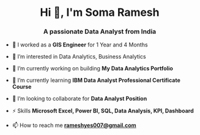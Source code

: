 
<h1 align="center">Hi 👋, I'm Soma Ramesh</h1>

<h3 align="center">A passionate Data Analyst from India</h3>

- 🔭 I worked as a **GIS Engineer** for 1 Year and 4 Months

- 👀 I’m interested in Data Analytics, Business Analytics

- 🔭 I’m currently working on  building **My Data Analytics Portfolio**

- 🌱 I’m currently learning **IBM Data Analyst Professional Certificate Course**

- 💞️ I’m looking to collaborate for **Data Analyst Position**

- ⚡ Skills **Microsoft Excel, Power BI, SQL, Data Analysis, KPI, Dashboard** 

- 📫 How to reach me **rameshyes007@gmail.com**

